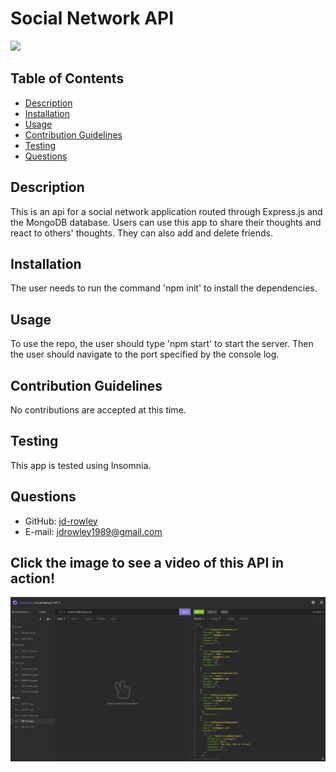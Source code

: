 # Social Network API
  
  [
    <img src="https://img.shields.io/static/v1?label=LICENSE&message=MIT&color=informational&style=for-the-badge" />
    ](https://choosealicense.com/)
  
  ## Table of Contents
  * [Description](#description)
  * [Installation](#installation)
  * [Usage](#usage)
  * [Contribution Guidelines](#contribution-guidelines)
  * [Testing](#testing)
  * [Questions](#questions) 
    
  ## Description
  This is an api for a social network application routed through Express.js and the MongoDB database. Users can use this app to share their thoughts and react to others' thoughts. They can also add and delete friends.
  ## Installation
  The user needs to run the command 'npm init' to install the dependencies.
  ## Usage
  To use the repo, the user should type 'npm start' to start the server. Then the user should navigate to the port specified by the console log.
  ## Contribution Guidelines
  No contributions are accepted at this time.
  ## Testing
  This app is tested using Insomnia.
  ## Questions
  * GitHub: [jd-rowley](http://github.com/jd-rowley)
  * E-mail: jdrowley1989@gmail.com

  ## Click the image to see a video of this API in action!
  [![Insomniac Testing](/assets/img/screenshot.JPG)](https://watch.screencastify.com/v/ewfHSjZNd3PPnBCFhz7x)
